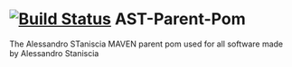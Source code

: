 [![Build Status](https://travis-ci.org/Odyno/AST-Parent-Pom.png?branch=master)](https://travis-ci.org/Odyno/AST-Parent-Pom)
AST-Parent-Pom
==============

The Alessandro STaniscia MAVEN parent pom  used for all software made by Alessandro Staniscia
